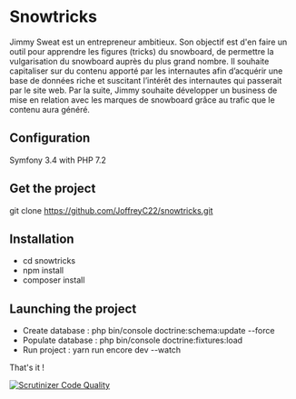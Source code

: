 Snowtricks
========================

Jimmy Sweat est un entrepreneur ambitieux. Son objectif est d'en faire un outil pour apprendre les figures (tricks) du snowboard, de permettre la vulgarisation du snowboard auprès du plus grand nombre.
Il souhaite capitaliser sur du contenu apporté par les internautes afin d’acquérir une base de données riche et suscitant l’intérêt des internautes qui passerait par le site web. Par la suite, Jimmy souhaite développer un business de mise en relation avec les marques de snowboard grâce au trafic que le contenu aura généré.

Configuration
--------------

Symfony 3.4 with PHP 7.2

Get the project
--------------

git clone https://github.com/JoffreyC22/snowtricks.git 

Installation
--------------

* cd snowtricks
* npm install
* composer install

Launching the project
-------------- 

* Create database : php bin/console doctrine:schema:update --force
* Populate database : php bin/console doctrine:fixtures:load
* Run project : yarn run encore dev --watch

That's it !

[![Scrutinizer Code Quality](https://scrutinizer-ci.com/g/JoffreyC22/snowtricks/badges/quality-score.png?b=auth)](https://scrutinizer-ci.com/g/JoffreyC22/snowtricks/?branch=auth)